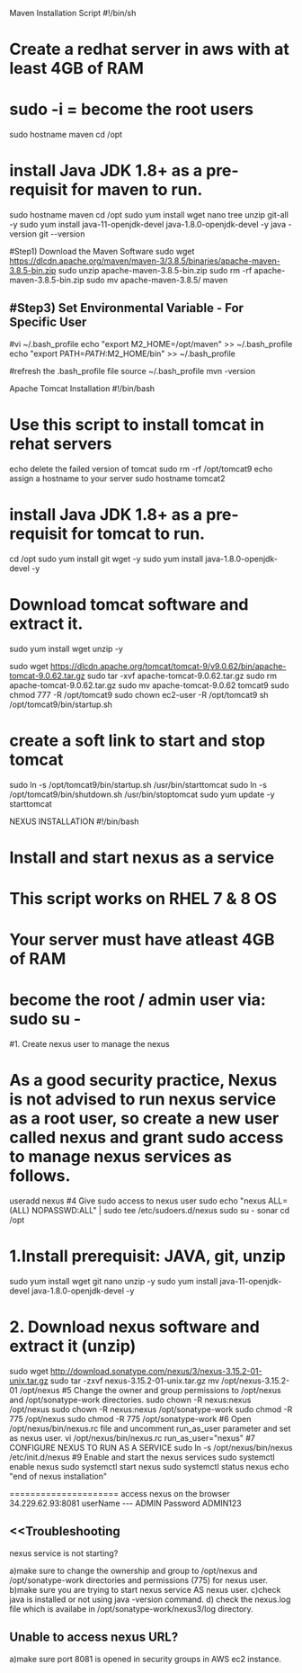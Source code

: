 Maven Installation Script
#!/bin/sh
# Create a redhat server in aws with at least 4GB of RAM
# sudo -i = become the root users
sudo hostname maven
cd /opt
# install Java JDK 1.8+ as a pre-requisit for maven to run.

sudo hostname maven
cd /opt
sudo yum install wget nano tree unzip git-all -y
sudo yum install java-11-openjdk-devel java-1.8.0-openjdk-devel -y
java -version
git --version

#Step1) Download the Maven Software
sudo wget https://dlcdn.apache.org/maven/maven-3/3.8.5/binaries/apache-maven-3.8.5-bin.zip
sudo unzip apache-maven-3.8.5-bin.zip
sudo rm -rf apache-maven-3.8.5-bin.zip
sudo mv apache-maven-3.8.5/ maven

#Step3) Set Environmental Variable  -  For Specific User
----------------------
#vi ~/.bash_profile
echo "export M2_HOME=/opt/maven"   >>  ~/.bash_profile
echo "export PATH=$PATH:$M2_HOME/bin"   >> ~/.bash_profile

#refresh the .bash_profile file
source ~/.bash_profile
mvn -version

Apache Tomcat Installation
#!/bin/bash
# Use this script to install tomcat in rehat servers
echo delete the failed version of tomcat
sudo rm -rf /opt/tomcat9
echo assign a hostname to your server 
sudo hostname tomcat2
# install Java JDK 1.8+ as a pre-requisit for tomcat to run.
cd /opt 
sudo yum install git wget -y
sudo yum install java-1.8.0-openjdk-devel -y
# Download tomcat software and extract it.
sudo yum install wget unzip -y

sudo wget https://dlcdn.apache.org/tomcat/tomcat-9/v9.0.62/bin/apache-tomcat-9.0.62.tar.gz
sudo tar -xvf apache-tomcat-9.0.62.tar.gz
sudo rm apache-tomcat-9.0.62.tar.gz
sudo mv apache-tomcat-9.0.62 tomcat9
sudo chmod 777 -R /opt/tomcat9
sudo chown ec2-user -R /opt/tomcat9
sh /opt/tomcat9/bin/startup.sh
# create a soft link to start and stop tomcat
sudo ln -s /opt/tomcat9/bin/startup.sh /usr/bin/starttomcat
sudo ln -s /opt/tomcat9/bin/shutdown.sh /usr/bin/stoptomcat
sudo yum update -y
starttomcat

NEXUS INSTALLATION
#!/bin/bash
# Install and start nexus as a service 
# This script works on RHEL 7 & 8 OS 
# Your server must have atleast 4GB of RAM
# become the root / admin user via: sudo su -
#1. Create nexus user to manage the nexus
# As a good security practice, Nexus is not advised to run nexus service as a root user, so create a new user called nexus and grant sudo access to manage nexus services as follows.
useradd nexus
#4 Give sudo access to nexus user
sudo echo "nexus ALL=(ALL) NOPASSWD:ALL" | sudo tee /etc/sudoers.d/nexus
sudo su - sonar
cd /opt
# 1.Install prerequisit: JAVA, git, unzip
sudo yum install wget git nano unzip -y
sudo yum install java-11-openjdk-devel java-1.8.0-openjdk-devel -y
# 2. Download nexus software and extract it (unzip)
sudo wget http://download.sonatype.com/nexus/3/nexus-3.15.2-01-unix.tar.gz 
sudo tar -zxvf nexus-3.15.2-01-unix.tar.gz
mv /opt/nexus-3.15.2-01 /opt/nexus
#5 Change the owner and group permissions to /opt/nexus and /opt/sonatype-work directories.
sudo chown -R nexus:nexus /opt/nexus
sudo chown -R nexus:nexus /opt/sonatype-work
sudo chmod -R 775 /opt/nexus
sudo chmod -R 775 /opt/sonatype-work
#6 Open /opt/nexus/bin/nexus.rc file and  uncomment run_as_user parameter and set as nexus user.
vi /opt/nexus/bin/nexus.rc
run_as_user="nexus"
#7 CONFIGURE NEXUS TO RUN AS A SERVICE 
sudo ln -s /opt/nexus/bin/nexus /etc/init.d/nexus
#9 Enable and start the nexus services
sudo systemctl enable nexus
sudo systemctl start nexus
sudo systemctl status nexus
echo "end of nexus installation"

=====================
access nexus on the browser
34.229.62.93:8081
userName  --- ADMIN
Password   ADMIN123

<<Troubleshooting
---------------------
nexus service is not starting?

a)make sure  to change the ownership and group to /opt/nexus and /opt/sonatype-work directories and permissions (775) for nexus user.
b)make sure you are trying to start nexus service AS nexus user.
c)check java is installed or not using java -version command.
d) check the nexus.log file which is availabe in  /opt/sonatype-work/nexus3/log  directory.

Unable to access nexus URL?
-------------------------------------
a)make sure port 8081 is opened in security groups in AWS ec2 instance.
